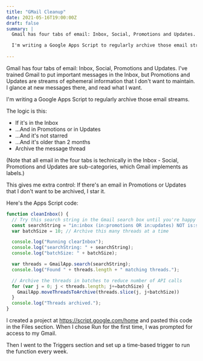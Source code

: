 ```yaml
---
title: "GMail Cleanup"
date: 2021-05-16T19:00:00Z
draft: false
summary: |
  Gmail has four tabs of email: Inbox, Social, Promotions and Updates. I've trained Gmail to put important messages in the Inbox, but Promotions and Updates are streams of ephemeral information that I don't want to maintain. I glance at new messages there, and read what I want.

  I'm writing a Google Apps Script to regularly archive those email streams.
  
---
```


Gmail has four tabs of email: Inbox, Social, Promotions and Updates. I've trained Gmail to put important messages in the Inbox, but Promotions and Updates are streams of ephemeral information that I don't want to maintain. I glance at new messages there, and read what I want. 

I'm writing a Google Apps Script to regularly archive those email streams.

The logic is this:

* If it's in the Inbox
* ...And in Promotions or in Updates
* ...And it's not starred
* ...And it's older than 2 months
* Archive the message thread

(Note that all email in the four tabs is technically in the Inbox - Social, Promotions and Updates are sub-categories, which Gmail implements as labels.)

This gives me extra control: If there's an email in Promotions or Updates that I don't want to be archived, I star it. 

Here's the Apps Script code:

``` javascript
function cleanInbox() {
  // Try this search string in the Gmail search box until you're happy with the list of threads to be archived.
  const searchString = "in:inbox (in:promotions OR in:updates) NOT is:starred older_than:2m ";
  var batchSize = 10; // Archive this many threads at a time

  console.log("Running clearInbox");
  console.log("searchString: " + searchString);
  console.log("batchSize: " + batchSize);

  var threads = GmailApp.search(searchString);
  console.log("Found " + threads.length + " matching threads.");

  // Archive the threads in batches to reduce number of API calls
  for (var j = 0; j < threads.length; j+=batchSize) {
    GmailApp.moveThreadsToArchive(threads.slice(j, j+batchSize))
  }
  console.log("Threads archived.");
}
```

I created a project at https://script.google.com/home and pasted this code in the Files section. When I chose Run for the first time, I was prompted for access to my Gmail. 

Then I went to the Triggers section and set up a time-based trigger to run the function every week.
